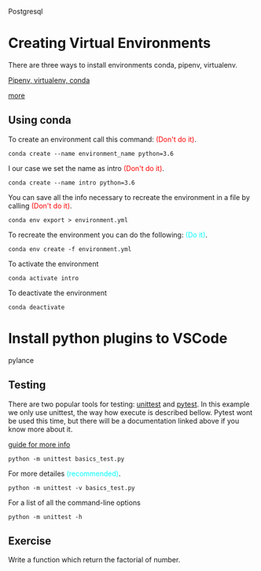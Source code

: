 
Postgresql


# Creating Virtual Environments

There are three ways to install environments
conda, pipenv, virtualenv.

[Pipenv, virtualenv, conda](https://medium.com/@krishnaregmi/pipenv-vs-virtualenv-vs-conda-environment-3dde3f6869ed)

[more](https://stackoverflow.com/questions/51042589/conda-version-pip-install-r-requirements-txt-target-lib/51043636)


## Using conda


To create an environment call this command: <span style="color:red">(Don't do it)</span>.
```
conda create --name environment_name python=3.6
```
I our case we set the name as intro <span style="color:red">(Don't do it)</span>.
```
conda create --name intro python=3.6
```
You can save all the info necessary to recreate the environment in a file by calling <span style="color:red">(Don't do it)</span>.

```
conda env export > environment.yml 
```
To recreate the environment you can do the following: <span style="color:cyan">(Do it)</span>.

```
conda env create -f environment.yml
```
To activate the environment
```
conda activate intro
```

To deactivate the environment
```
conda deactivate
```


# Install python plugins to VSCode

pylance

## Testing

There are two popular tools for testing: [unittest](https://docs.python.org/3/library/unittest.html) and [pytest](https://docs.pytest.org/en/latest/getting-started.html). In this example we only use unittest, the way how execute is described bellow. Pytest wont be used this time, but there will be a documentation linked above if you know more about it.


[guide for more info](https://docs.python-guide.org/writing/tests/)

```
python -m unittest basics_test.py
```
For more detailes <span style="color:cyan">(recommended)</span>.
```
python -m unittest -v basics_test.py
```

For a list of all the command-line options
```
python -m unittest -h
```


## Exercise 

Write a function which return the factorial of number.